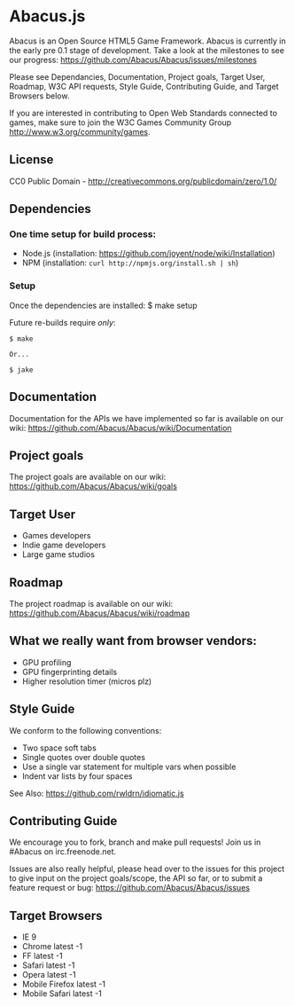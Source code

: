 # Abacus.js
Abacus is an Open Source HTML5 Game Framework. Abacus is currently in the early pre 0.1 stage of development. Take a look at the milestones to see our progress: https://github.com/Abacus/Abacus/issues/milestones

Please see Dependancies, Documentation, Project goals, Target User, Roadmap, W3C API requests, Style Guide, Contributing Guide, and Target Browsers below.

If you are interested in contributing to Open Web Standards connected to games, make sure to join the W3C Games Community Group http://www.w3.org/community/games.

## License

CC0 Public Domain - http://creativecommons.org/publicdomain/zero/1.0/

## Dependencies
### One time setup for build process:
* Node.js (installation: https://github.com/joyent/node/wiki/Installation)
* NPM (installation: ```curl http://npmjs.org/install.sh | sh```)

### Setup
Once the dependencies are installed:
	$ make setup

Future re-builds require _only_:

	$ make

	Or...

	$ jake


## Documentation
Documentation for the APIs we have implemented so far is available on our wiki: https://github.com/Abacus/Abacus/wiki/Documentation

## Project goals
The project goals are available on our wiki: https://github.com/Abacus/Abacus/wiki/goals

## Target User
* Games developers
* Indie game developers
* Large game studios

## Roadmap
The project roadmap is available on our wiki: https://github.com/Abacus/Abacus/wiki/roadmap


## What we really want from browser vendors:
* GPU profiling
* GPU fingerprinting details
* Higher resolution timer (micros plz)


## Style Guide
We conform to the following conventions:

* Two space soft tabs
* Single quotes over double quotes
* Use a single var statement for multiple vars when possible
* Indent var lists by four spaces

See Also: https://github.com/rwldrn/idiomatic.js

## Contributing Guide
We encourage you to fork, branch and make pull requests! Join us in #Abacus on irc.freenode.net.

Issues are also really helpful, please head over to the issues for this project to give input on the project goals/scope, the API so far, or to submit a feature request or bug: https://github.com/Abacus/Abacus/issues

## Target Browsers
* IE 9
* Chrome latest -1
* FF latest -1
* Safari latest -1
* Opera latest -1
* Mobile Firefox latest -1
* Mobile Safari latest -1